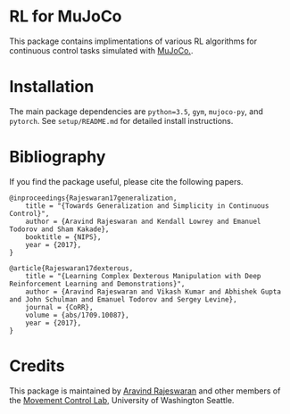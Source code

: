 # RL for MuJoCo

This package  contains implimentations of various RL algorithms for continuous control tasks simulated with [MuJoCo.](http://www.mujoco.org/).

# Installation
The main package dependencies are `python=3.5`, `gym`, `mujoco-py`, and `pytorch`. See `setup/README.md` for detailed install instructions.

# Bibliography
If you find the package useful, please cite the following papers.
```
@inproceedings{Rajeswaran17generalization, 
    title = "{Towards Generalization and Simplicity in Continuous Control}",
    author = {Aravind Rajeswaran and Kendall Lowrey and Emanuel Todorov and Sham Kakade},
    booktitle = {NIPS},
    year = {2017},
}

@article{Rajeswaran17dexterous,
    title = "{Learning Complex Dexterous Manipulation with Deep Reinforcement Learning and Demonstrations}",
    author = {Aravind Rajeswaran and Vikash Kumar and Abhishek Gupta and John Schulman and Emanuel Todorov and Sergey Levine},
    journal = {CoRR},
    volume = {abs/1709.10087},
    year = {2017},
}
```

# Credits
This package is maintained by [Aravind Rajeswaran](http://homes.cs.washington.edu/~aravraj/) and other members of the [Movement Control Lab,](http://homes.cs.washington.edu/~todorov/) University of Washington Seattle.
